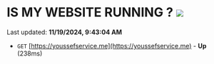 # IS MY WEBSITE RUNNING ? [![](https://img.shields.io/static/v1?label=Sponsor&message=%E2%9D%A4&logo=GitHub&color=%23fe8e86)](https://github.com/sponsors/Youssef-Lehmam)

Last updated: **11/19/2024, 9:43:04 AM**

- `GET` [https://youssefservice.me](https://youssefservice.me) - **Up** (238ms)
